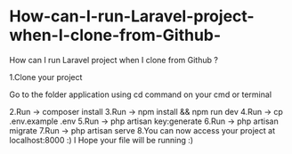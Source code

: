 # How-can-I-run-Laravel-project-when-I-clone-from-Github-
How can I run Laravel project when I clone from Github ?

1.Clone your project

Go to the folder application using cd command on your cmd or terminal

2.Run -> composer install
3.Run -> npm install && npm run dev
4.Run -> cp .env.example .env
5.Run -> php artisan key:generate
6.Run -> php artisan migrate
7.Run -> php artisan serve
8.You can now access your project at localhost:8000 :)
I Hope your file will be running :)
